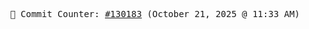 <p align="center">
    <samp>
        📮 Commit Counter: <a href="https://github.com/Javascript-void0/Javascript-void0/commits/main">#130183</a> (October 21, 2025 @ 11:33 AM)
    </samp>
</p>